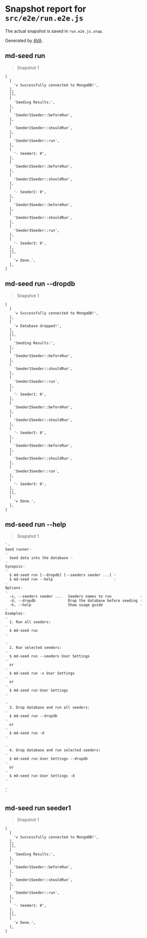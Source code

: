 # Snapshot report for `src/e2e/run.e2e.js`

The actual snapshot is saved in `run.e2e.js.snap`.

Generated by [AVA](https://ava.li).

## md-seed run

> Snapshot 1

    [
      [
        '✔ Successfully connected to MongoDB!',
      ],
      [],
      [
        'Seeding Results:',
      ],
      [
        'Seeder1Seeder::beforeRun',
      ],
      [
        'Seeder1Seeder::shouldRun',
      ],
      [
        'Seeder1Seeder::run',
      ],
      [
        '- Seeder1: 0',
      ],
      [
        'Seeder2Seeder::beforeRun',
      ],
      [
        'Seeder2Seeder::shouldRun',
      ],
      [
        '- Seeder2: 0',
      ],
      [
        'Seeder3Seeder::beforeRun',
      ],
      [
        'Seeder3Seeder::shouldRun',
      ],
      [
        'Seeder3Seeder::run',
      ],
      [
        '- Seeder3: 0',
      ],
      [],
      [
        '✔ Done.',
      ],
    ]

## md-seed run --dropdb

> Snapshot 1

    [
      [
        '✔ Successfully connected to MongoDB!',
      ],
      [
        '✔ Database dropped!',
      ],
      [],
      [
        'Seeding Results:',
      ],
      [
        'Seeder1Seeder::beforeRun',
      ],
      [
        'Seeder1Seeder::shouldRun',
      ],
      [
        'Seeder1Seeder::run',
      ],
      [
        '- Seeder1: 0',
      ],
      [
        'Seeder2Seeder::beforeRun',
      ],
      [
        'Seeder2Seeder::shouldRun',
      ],
      [
        '- Seeder2: 0',
      ],
      [
        'Seeder3Seeder::beforeRun',
      ],
      [
        'Seeder3Seeder::shouldRun',
      ],
      [
        'Seeder3Seeder::run',
      ],
      [
        '- Seeder3: 0',
      ],
      [],
      [
        '✔ Done.',
      ],
    ]

## md-seed run --help

> Snapshot 1

    `␊
    Seed runner␊
    ␊
      Seed data into the database ␊
    ␊
    Synopsis␊
    ␊
      $ md-seed run [--dropdb] [--seeders seeder ...] ␊
      $ md-seed run --help                            ␊
    ␊
    Options␊
    ␊
      -s, --seeders seeder ...   Seeders names to run             ␊
      -d, --dropdb               Drop the database before seeding ␊
      -h, --help                 Show usage guide                 ␊
    ␊
    Examples␊
    ␊
      1. Run all seeders:                                                           ␊
      $ md-seed run                                                                 ␊
                                                                                    ␊
      2. Run selected seeders:                                                      ␊
      $ md-seed run --seeders User Settings                                         ␊
      or                                                                            ␊
      $ md-seed run -s User Settings                                                ␊
      or                                                                            ␊
      $ md-seed run User Settings                                                   ␊
                                                                                    ␊
      3. Drop database and run all seeders:                                         ␊
      $ md-seed run --dropdb                                                        ␊
      or                                                                            ␊
      $ md-seed run -d                                                              ␊
                                                                                    ␊
      4. Drop database and run selected seeders:                                    ␊
      $ md-seed run User Settings --dropdb                                          ␊
      or                                                                            ␊
      $ md-seed run User Settings -d                                                ␊
                                                                                    ␊
    `

## md-seed run seeder1

> Snapshot 1

    [
      [
        '✔ Successfully connected to MongoDB!',
      ],
      [],
      [
        'Seeding Results:',
      ],
      [
        'Seeder1Seeder::beforeRun',
      ],
      [
        'Seeder1Seeder::shouldRun',
      ],
      [
        'Seeder1Seeder::run',
      ],
      [
        '- Seeder1: 0',
      ],
      [],
      [
        '✔ Done.',
      ],
    ]
